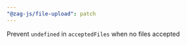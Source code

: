 ```yaml
---
"@zag-js/file-upload": patch
---
```


Prevent `undefined` in `acceptedFiles` when no files accepted
